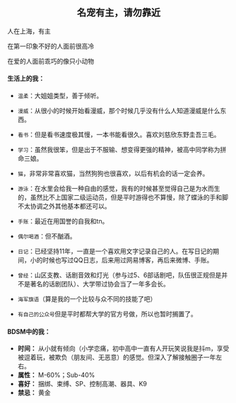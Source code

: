 ## <center>名宠有主，请勿靠近</center>
人在上海，有主

在第一印象不好的人面前很高冷

在爱的人面前乖巧的像只小动物

#### 生活上的我：

* `温柔`：大姐姐类型，善于倾听。

* `漫威`：从很小的时候开始看漫威，那个时候几乎没有什么人知道漫威是什么东西。
* `看书`：但是看书速度极其慢，一本书能看很久。喜欢刘慈欣东野圭吾三毛。
* `学习`：虽然我很笨，但是出于不服输、想变得更强的精神，被高中同学称为拼命三娘。
* `猫`，非常非常喜欢猫，当然狗狗也很喜欢，以后有机会的话一定会养。
* `游泳`：在水里会给我一种自由的感觉，我有的时候甚至觉得自己是为水而生的，虽然比不上国家二级运动员，但是平时游得也不算慢，除了蝶泳的手和脚不太协调之外其他基本都还可以。
* `手账`：最近在用国誉的自我和tn。
* `偶尔喝酒`：但不酗酒。
* `日记`：已经坚持11年，一直是一个喜欢用文字记录自己的人。在写日记的期间，小的时候也写过QQ日志，后来用过网易博客，再后来微博、手账。
* `曾经`：山区支教、话剧音效和灯光（参与过5、6部话剧吧，队伍很正规但是并不是著名的话剧团队）、大学带过协会当了一年多会长。
* `海军旗语`（算是我的一个比较与众不同的技能了吧）
* `有自己的公众号`但是平时都帮大学的官方号做，所以也暂时搁置了。

#### BDSM中的我：
* **时间：** 从小就有倾向（小学恋痛，初中高中一直有人开玩笑说我是抖m，享受被逗着玩，被欺负（朋友间、无恶意）的感觉。但深入了解接触圈子一年左右。
* **属性：** M-60%；Sub-40%
* **喜好：** 捆绑、束缚、SP、控制高潮、器具、K9
* **禁忌：** 黄金
